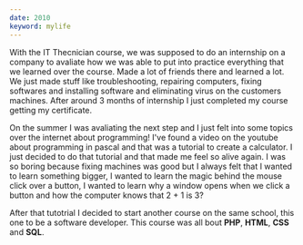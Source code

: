 ```yaml
---
date: 2010
keyword: mylife
---
```


With the IT Thecnician course, we was supposed to do an internship on a company to avaliate how we was able to put into practice everything that we learned over the course. Made a lot of friends there and learned a lot. We just made stuff like troubleshooting, repairing computers, fixing softwares and installing software and eliminating virus on the customers machines. After around 3 months of internship I just completed my course getting my certificate.

On the summer I was avaliating the next step and I just felt into some topics over the internet about programming! I've found a video on the youtube about programming in pascal and that was a tutorial to create a calculator. I just decided to do that tutorial and that made me feel so alive again. I was so boring because fixing machines was good but I always felt that I wanted to learn something bigger, I wanted to learn the magic behind the mouse click over a button, I wanted to learn why a window opens when we click a button and how the computer knows that 2 + 1 is 3?

After that tutotrial I decided to start another course on the same school, this one to be a software developer. This course was all bout **PHP**, **HTML**, **CSS** and **SQL**.
